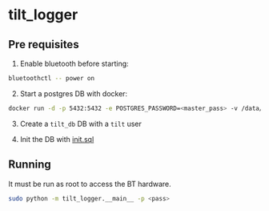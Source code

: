# tilt_logger

## Pre requisites
1. Enable bluetooth before starting:
```bash
bluetoothctl -- power on
```

2. Start a postgres DB with docker:
```bash
docker run -d -p 5432:5432 -e POSTGRES_PASSWORD=<master_pass> -v /data/postgresql:/var/lib/postgresql/data --name tiltdb timescale/timescaledb:latest-pg13
```

3. Create a `tilt_db` DB with a `tilt` user

3. Init the DB with [init.sql](./sql/init.sql)

## Running
It must be run as root to access the BT hardware.

```bash
sudo python -m tilt_logger.__main__ -p <pass>
```